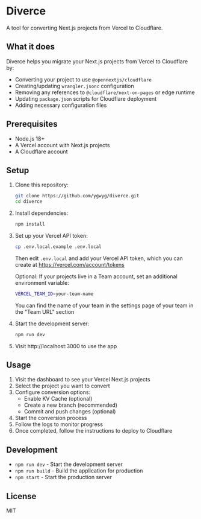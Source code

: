 # Diverce

A tool for converting Next.js projects from Vercel to Cloudflare.

## What it does

Diverce helps you migrate your Next.js projects from Vercel to Cloudflare by:

- Converting your project to use `@opennextjs/cloudflare`
- Creating/updating `wrangler.jsonc` configuration
- Removing any references to `@cloudflare/next-on-pages` or edge runtime
- Updating `package.json` scripts for Cloudflare deployment
- Adding necessary configuration files

## Prerequisites

- Node.js 18+
- A Vercel account with Next.js projects
- A Cloudflare account

## Setup

1. Clone this repository:
   ```bash
   git clone https://github.com/ygwyg/diverce.git
   cd diverce
   ```

2. Install dependencies:
   ```bash
   npm install
   ```

3. Set up your Vercel API token:
   ```bash
   cp .env.local.example .env.local
   ```
   Then edit `.env.local` and add your Vercel API token, which you can create at https://vercel.com/account/tokens

   Optional: If your projects live in a Team account, set an additional environment variable:

   ```bash
   VERCEL_TEAM_ID=your-team-name
   ```

   You can find the name of your team in the settings page of your team in the "Team URL" section

5. Start the development server:
   ```bash
   npm run dev
   ```

6. Visit http://localhost:3000 to use the app

## Usage

1. Visit the dashboard to see your Vercel Next.js projects
2. Select the project you want to convert
3. Configure conversion options:
   - Enable KV Cache (optional)
   - Create a new branch (recommended)
   - Commit and push changes (optional)
4. Start the conversion process
5. Follow the logs to monitor progress
6. Once completed, follow the instructions to deploy to Cloudflare

## Development

- `npm run dev` - Start the development server
- `npm run build` - Build the application for production
- `npm start` - Start the production server

## License

MIT 
